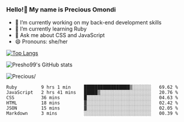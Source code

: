 ### Hello!👋 My name is Precious Omondi 

- 🔭 I’m currently working on my back-end development skills
- 🌱 I’m currently learning Ruby
- 💬 Ask me about CSS and JavaScript
- 😄 Pronouns: she/her



[![Top Langs](https://github-readme-stats.vercel.app/api/top-langs/?username=Presho99&langs_count=8&theme=dark)](https://github.com/Presho99/github-readme-stats)

![Presho99's GitHub stats](https://github-readme-stats.vercel.app/api?username=Presho99&show_icons=true&theme=dark)


<p align="left"> <img src=https://komarev.com/ghpvc/?username=Presho99&color=blueviolet alt=Precious/></p>






<!--START_SECTION:waka-->

```text
Ruby         9 hrs 1 min     █████████████████▒░░░░░░░   69.62 %
JavaScript   2 hrs 41 mins   █████▒░░░░░░░░░░░░░░░░░░░   20.76 %
CSS          36 mins         █░░░░░░░░░░░░░░░░░░░░░░░░   04.63 %
HTML         18 mins         ▓░░░░░░░░░░░░░░░░░░░░░░░░   02.42 %
JSON         15 mins         ▓░░░░░░░░░░░░░░░░░░░░░░░░   02.05 %
Markdown     3 mins          ░░░░░░░░░░░░░░░░░░░░░░░░░   00.39 %
```

<!--END_SECTION:waka-->

